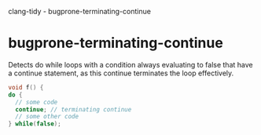 clang-tidy - bugprone-terminating-continue

</div>

# bugprone-terminating-continue

Detects <span class="title-ref">do while</span> loops with a condition
always evaluating to false that have a
<span class="title-ref">continue</span> statement, as this
<span class="title-ref">continue</span> terminates the loop effectively.

``` c++
void f() {
do {
  // some code
  continue; // terminating continue
  // some other code
} while(false);
```
